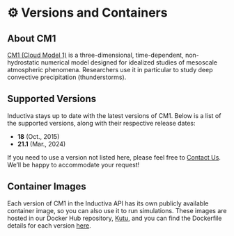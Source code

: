 # ⚙️ Versions and Containers

## About CM1
[CM1 (Cloud Model 1)](https://asap.ucar.edu/software/cm1/) is a three-dimensional, time-dependent, non-hydrostatic numerical model designed for idealized studies of mesoscale atmospheric phenomena. Researchers use it in particular to study deep convective precipitation (thunderstorms).

## Supported Versions
Inductiva stays up to date with the latest versions of CM1. Below is a list of the supported versions, along with their respective release dates:

- **18** (Oct., 2015)
- **21.1** (Mar., 2024)

If you need to use a version not listed here, please feel free to [Contact Us](mailto:support@inductiva.ai).
We’ll be happy to accommodate your request!

## Container Images
Each version of CM1 in the Inductiva API has its own publicly available container image, 
so you can also use it to run simulations. These images are hosted in our Docker Hub repository, 
[Kutu](https://hub.docker.com/r/inductiva/kutu/tags?name=cm1), and you can find the 
Dockerfile details for each version [here](https://github.com/inductiva/kutu/tree/main/simulators/cm1).